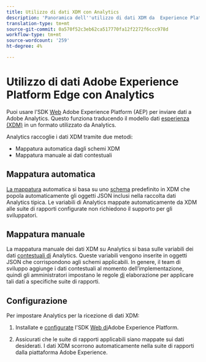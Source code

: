 ```yaml
---
title: Utilizzo di dati XDM con Analytics
description: 'Panoramica dell''utilizzo di dati XDM da  Experience Platform in  Adobe Analytics '
translation-type: tm+mt
source-git-commit: 0a570f52c3eb62ca517770fa12f2272f6ccc978d
workflow-type: tm+mt
source-wordcount: '259'
ht-degree: 4%

---
```



# Utilizzo di dati Adobe Experience Platform Edge con Analytics

Puoi usare l’SDK [Web](https://docs.adobe.com/content/help/it-IT/launch/using/extensions-ref/adobe-extension/aep-extension/overview.html) Adobe Experience Platform (AEP) per inviare dati a  Adobe Analytics. Questo funziona traducendo il modello dati [esperienza (XDM)](https://docs.adobe.com/content/help/en/experience-platform/xdm/home.html) in un formato utilizzato da Analytics.

Analytics raccoglie i dati XDM tramite due metodi:

* Mappatura automatica dagli schemi XDM
* Mappatura manuale ai dati contestuali

## Mappatura automatica

[La mappatura](xdm-manual.md) automatica si basa su uno [schema](https://docs.adobe.com/content/help/en/experience-platform/xdm/schema/composition.html) predefinito in XDM che popola automaticamente gli oggetti JSON inclusi nella raccolta dati Analytics tipica. Le variabili di Analytics mappate automaticamente da XDM alle suite di rapporti configurate non richiedono il supporto per gli sviluppatori.

## Mappatura manuale

La mappatura manuale dei dati XDM su Analytics si basa sulle variabili dei dati [contestuali di](../vars/page-vars/contextdata.md) Analytics. Queste variabili vengono inserite in oggetti JSON che corrispondono agli schemi applicabili. In genere, il team di sviluppo aggiunge i dati contestuali al momento dell’implementazione, quindi gli amministratori impostano le regole [di](/help/admin/admin/c-processing-rules/c-processing-rules-configuration/t-processing-rules.md) elaborazione per applicare tali dati a specifiche suite di rapporti.

## Configurazione

Per impostare Analytics per la ricezione di dati XDM:

1. Installate e [configurate](https://docs.adobe.com/content/help/en/experience-platform/edge/fundamentals/configuring-the-sdk.html) l&#39;SDK [Web di](https://docs.adobe.com/content/help/en/experience-platform/edge/fundamentals/installing-the-sdk.html)Adobe Experience Platform.

2. Assicurati che le suite di rapporti applicabili siano mappate sui dati desiderati. I dati XDM scorrono automaticamente nella suite di rapporti dalla piattaforma Adobe Experience.
